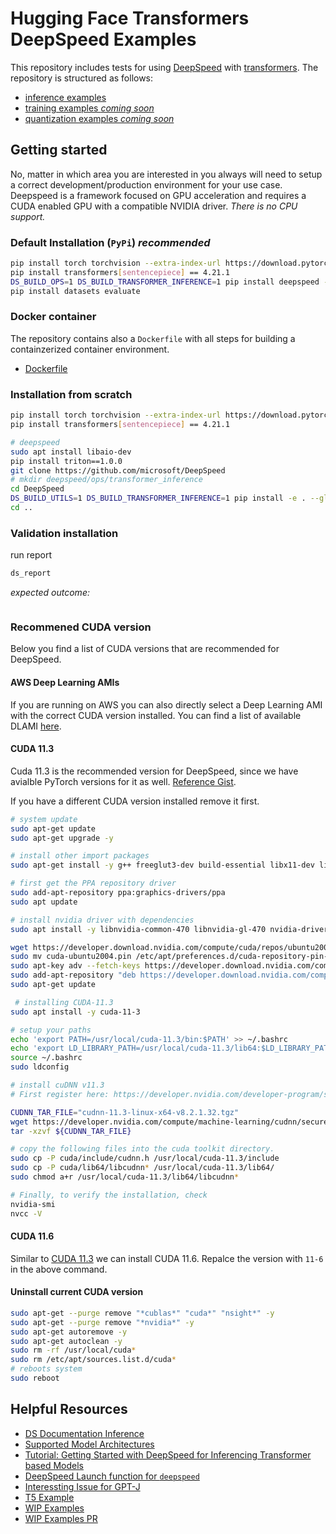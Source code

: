 # Hugging Face Transformers DeepSpeed Examples

This repository includes tests for using [DeepSpeed](https://www.deepspeed.ai/) with [transformers](https://huggingface.co/docs/transformers/main/en/main_classes/deepspeed). 
The repository is structured as follows:

* [inference examples](./inference)
* [training examples  _coming soon_](./training)
* [quantization examples _coming soon_](./quantization)

## Getting started

No, matter in which area you are interested in you always will need to setup a correct development/production environment for your use case.
Deepspeed is a framework focused on GPU acceleration and requires a CUDA enabled GPU with a compatible NVIDIA driver. _There is no CPU support._


### Default Installation (`PyPi`) _recommended_


```bash
pip install torch torchvision --extra-index-url https://download.pytorch.org/whl/cu113
pip install transformers[sentencepiece] == 4.21.1
DS_BUILD_OPS=1 DS_BUILD_TRANSFORMER_INFERENCE=1 pip install deepspeed --global-option="build_ext" --global-option="-j8"
pip install datasets evaluate
```

### Docker container

The repository contains also a `Dockerfile` with all steps for building a containzerized container environment.

* [Dockerfile](./Dockerfile)

### Installation from scratch

```bash
pip install torch torchvision --extra-index-url https://download.pytorch.org/whl/cu113
pip install transformers[sentencepiece] == 4.21.1

# deepspeed 
sudo apt install libaio-dev
pip install triton==1.0.0
git clone https://github.com/microsoft/DeepSpeed
# mkdir deepspeed/ops/transformer_inference
cd DeepSpeed
DS_BUILD_UTILS=1 DS_BUILD_TRANSFORMER_INFERENCE=1 pip install -e . --global-option="build_ext" --global-option="-j8" --no-cache -v --disable-pip-version-check 2>&1 | tee build.log
cd ..
```

### Validation installation 

run report

```bash
ds_report
```

_expected outcome:_

```bash
```



### Recommened CUDA version

Below you find a list of CUDA versions that are recommended for DeepSpeed. 

#### AWS Deep Learning AMIs

If you are running on AWS you can also directly select a Deep Learning AMI with the correct CUDA version installed. You can find a list of available DLAMI [here](https://docs.aws.amazon.com/dlami/latest/devguide/appendix-ami-release-notes.html#appendix-ami-release-notes-gpu).


#### CUDA 11.3

Cuda 11.3 is the recommended version for DeepSpeed, since we have avialble PyTorch versions for it as well. [Reference Gist](https://gist.github.com/Mahedi-61/2a2f1579d4271717d421065168ce6a73).

If you have a different CUDA version installed remove it first.

```bash
# system update
sudo apt-get update
sudo apt-get upgrade -y

# install other import packages
sudo apt-get install -y g++ freeglut3-dev build-essential libx11-dev libxmu-dev libxi-dev libglu1-mesa libglu1-mesa-dev

# first get the PPA repository driver
sudo add-apt-repository ppa:graphics-drivers/ppa
sudo apt update

# install nvidia driver with dependencies
sudo apt install -y libnvidia-common-470 libnvidia-gl-470 nvidia-driver-470

wget https://developer.download.nvidia.com/compute/cuda/repos/ubuntu2004/x86_64/cuda-ubuntu2004.pin
sudo mv cuda-ubuntu2004.pin /etc/apt/preferences.d/cuda-repository-pin-600
sudo apt-key adv --fetch-keys https://developer.download.nvidia.com/compute/cuda/repos/ubuntu2004/x86_64/3bf863cc.pub
sudo add-apt-repository "deb https://developer.download.nvidia.com/compute/cuda/repos/ubuntu2004/x86_64/ /"
sudo apt-get update

 # installing CUDA-11.3
sudo apt install -y cuda-11-3 

# setup your paths
echo 'export PATH=/usr/local/cuda-11.3/bin:$PATH' >> ~/.bashrc
echo 'export LD_LIBRARY_PATH=/usr/local/cuda-11.3/lib64:$LD_LIBRARY_PATH' >> ~/.bashrc
source ~/.bashrc
sudo ldconfig

# install cuDNN v11.3
# First register here: https://developer.nvidia.com/developer-program/signup

CUDNN_TAR_FILE="cudnn-11.3-linux-x64-v8.2.1.32.tgz"
wget https://developer.nvidia.com/compute/machine-learning/cudnn/secure/8.2.1.32/11.3_06072021/cudnn-11.3-linux-x64-v8.2.1.32.tgz
tar -xzvf ${CUDNN_TAR_FILE}

# copy the following files into the cuda toolkit directory.
sudo cp -P cuda/include/cudnn.h /usr/local/cuda-11.3/include
sudo cp -P cuda/lib64/libcudnn* /usr/local/cuda-11.3/lib64/
sudo chmod a+r /usr/local/cuda-11.3/lib64/libcudnn*

# Finally, to verify the installation, check
nvidia-smi
nvcc -V
```

#### CUDA 11.6 

Similar to [CUDA 11.3](#cuda-11-3) we can install CUDA 11.6. Repalce the version with `11-6` in the above command.

#### Uninstall current CUDA version

```bash
sudo apt-get --purge remove "*cublas*" "cuda*" "nsight*" -y
sudo apt-get --purge remove "*nvidia*" -y 
sudo apt-get autoremove -y
sudo apt-get autoclean -y
sudo rm -rf /usr/local/cuda*
sudo rm /etc/apt/sources.list.d/cuda*
# reboots system
sudo reboot
```



## Helpful Resources

* [DS Documentation Inference](https://deepspeed.readthedocs.io/en/latest/inference-init.html)
* [Supported Model Architectures](https://github.com/microsoft/DeepSpeed/blob/master/deepspeed/module_inject/replace_policy.py)
* [Tutorial: Getting Started with DeepSpeed for Inferencing Transformer based Models](https://www.deepspeed.ai/tutorials/inference-tutorial/)
* [DeepSpeed Launch function for `deepspeed`](https://github.com/microsoft/DeepSpeed/blob/dac9056e13ded1f931171c5f2461761c89fe2595/deepspeed/launcher/launch.py#L90)
* [Interessting Issue for GPT-J](https://github.com/microsoft/DeepSpeed/issues/1332) 
* [T5 Example](https://github.com/microsoft/DeepSpeed/pull/1711/files) 
* [WIP Examples](https://github.com/microsoft/DeepSpeedExamples/tree/inference/General-TP-examples/inference/huggingface)
* [WIP Examples PR](https://github.com/microsoft/DeepSpeedExamples/pull/144)